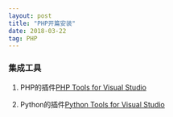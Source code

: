 ```yaml
---
layout: post
title: "PHP开篇安装"
date: 2018-03-22  
tag: PHP
---
```


### 集成工具

1. PHP的插件[PHP Tools for Visual Studio](https://www.devsense.com/)

2. Python的插件[Python Tools for Visual Studio](https://github.com/Microsoft/PTVS/releases/v2.2.6)

### 